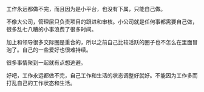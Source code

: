 工作永远都做不完，而且因为是小平台，也没有下属，只能自己做。

不像大公司，管理层只负责项目的跟进和审核。小公司就是任何事都需要自己做，很多乱七八糟的小事浪费了很多时间。

加上和领导很多交际圈是重合的，所以之前自己比较活跃的圈子也不怎么在里面冒泡了。自己的一些爱好也很难持续。

很多事情聚到一起就有点想逃避。

好吧，工作永远都做不完，自己工作和生活的状态调整好就好。不能因为工作多而打乱自己的工作状态和生活。